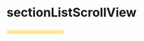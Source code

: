 # sectionListScrollView
![image](https://github.com/wfs498121294/sectionListScrollView/blob/master/sectionList/sectionList/Assets.xcassets/choose.imageset/choose%402x.png)